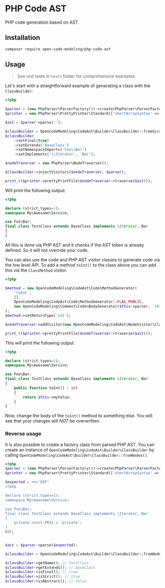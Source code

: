 # PHP Code AST

PHP code generation based on AST.

## Installation

```bash
composer require open-code-modeling/php-code-ast
```

## Usage

> See unit tests in `tests` folder for comprehensive examples.

Let's start with a straightforward example of generating a class with the `ClassBuilder`:

```php
<?php

$parser = (new PhpParser\ParserFactory())->create(PhpParser\ParserFactory::ONLY_PHP7);
$printer = new PhpParser\PrettyPrinter\Standard(['shortArraySyntax' => true]);

$ast = $parser->parse('');

$classBuilder = OpenCodeModeling\CodeAst\Builder\ClassBuilder::fromScratch('TestClass', 'My\\Awesome\\Service');
$classBuilder
    ->setFinal(true)
    ->setExtends('BaseClass')
    ->setNamespaceImports('Foo\\Bar')
    ->setImplements('\\Iterator', 'Bar');

$nodeTraverser = new PhpParser\NodeTraverser();

$classBuilder->injectVisitors($nodeTraverser, $parser);

print_r($printer->prettyPrintFile($nodeTraverser->traverse($ast)));
```

Will print the following output:

```php
<?php

declare (strict_types=1);
namespace My\Awesome\Service;

use Foo\Bar;
final class TestClass extends BaseClass implements \Iterator, Bar
{
}
```

All this is done via PHP AST and it checks if the AST token is already defined. So it will not override your code.

You can also use the code and PHP AST visitor classes to generate code via the low level API.
To add a method `toInt()` to the class above you can add this via the `ClassMethod` visitor.

```php
<?php

$method = new OpenCodeModeling\CodeAst\Code\MethodGenerator(
    'toInt',
    [],
    OpenCodeModeling\CodeAst\Code\MethodGenerator::FLAG_PUBLIC,
    new OpenCodeModeling\CodeAst\Code\BodyGenerator($this->parser, 'return $this->myValue;')
);
$method->setReturnType('int');

$nodeTraverser->addVisitor(new OpenCodeModeling\CodeAst\NodeVisitor\ClassMethod($method));

print_r($printer->prettyPrintFile($nodeTraverser->traverse($ast)));
```

This will print the following output.

```php
<?php

declare (strict_types=1);
namespace My\Awesome\Service;

use Foo\Bar;
final class TestClass extends BaseClass implements \Iterator, Bar
{
    public function toInt() : int
    {
        return $this->myValue;
    }
}
```

Now, change the body of the `toInt()` method to something else. You will see that your changes will *NOT* be overwritten.

### Reverse usage

It is also possible to create a factory class from parsed PHP AST. You can create an instance of 
`OpenCodeModeling\CodeAst\Builder\ClassBuilder` by calling `OpenCodeModeling\CodeAst\Builder\ClassBuilder::fromNodes()`.

```php
<?php
$parser = (new PhpParser\ParserFactory())->create(PhpParser\ParserFactory::ONLY_PHP7);
$printer = new PhpParser\PrettyPrinter\Standard(['shortArraySyntax' => true]);

$expected = <<<'EOF'
<?php

declare (strict_types=1);
namespace My\Awesome\Service;

use Foo\Bar;
final class TestClass extends BaseClass implements \Iterator, Bar
{
    private const PRIV = 'private';
}
EOF;


$ast = $parser->parse($expected);

$classBuilder = OpenCodeModeling\CodeAst\Builder\ClassBuilder::fromNodes(...$ast);

$classBuilder->getName(); // TestClass
$classBuilder->getExtends(); // BaseClass
$classBuilder->isFinal(); // true
$classBuilder->isStrict(); // true
$classBuilder->isAbstract(); // false
```
